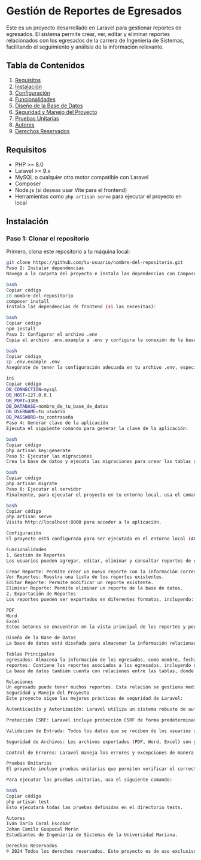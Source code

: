 # Gestión de Reportes de Egresados

Este es un proyecto desarrollado en Laravel para gestionar reportes de egresados. El sistema permite crear, ver, editar y eliminar reportes relacionados con los egresados de la carrera de Ingeniería de Sistemas, facilitando el seguimiento y análisis de la información relevante.

## Tabla de Contenidos

1. [Requisitos](#requisitos)
2. [Instalación](#instalación)
3. [Configuración](#configuración)
4. [Funcionalidades](#funcionalidades)
5. [Diseño de la Base de Datos](#diseño-de-la-base-de-datos)
6. [Seguridad y Manejo del Proyecto](#seguridad-y-manejo-del-proyecto)
7. [Pruebas Unitarias](#pruebas-unitarias)
8. [Autores](#autores)
9. [Derechos Reservados](#derechos-reservados)

## Requisitos

- PHP >= 8.0
- Laravel >= 9.x
- MySQL o cualquier otro motor compatible con Laravel
- Composer
- Node.js (si deseas usar Vite para el frontend)
- Herramientas como `php artisan serve` para ejecutar el proyecto en local

## Instalación

### Paso 1: Clonar el repositorio

Primero, clona este repositorio a tu máquina local:

```bash
git clone https://github.com/tu-usuario/nombre-del-repositorio.git
Paso 2: Instalar dependencias
Navega a la carpeta del proyecto e instala las dependencias con Composer:

bash
Copiar código
cd nombre-del-repositorio
composer install
Instala las dependencias de frontend (si las necesitas):

bash
Copiar código
npm install
Paso 3: Configurar el archivo .env
Copia el archivo .env.example a .env y configura la conexión de la base de datos y otras configuraciones relevantes:

bash
Copiar código
cp .env.example .env
Asegúrate de tener la configuración adecuada en tu archivo .env, especialmente en las siguientes líneas:

ini
Copiar código
DB_CONNECTION=mysql
DB_HOST=127.0.0.1
DB_PORT=3306
DB_DATABASE=nombre_de_tu_base_de_datos
DB_USERNAME=tu_usuario
DB_PASSWORD=tu_contraseña
Paso 4: Generar clave de la aplicación
Ejecuta el siguiente comando para generar la clave de la aplicación:

bash
Copiar código
php artisan key:generate
Paso 5: Ejecutar las migraciones
Crea la base de datos y ejecuta las migraciones para crear las tablas necesarias:

bash
Copiar código
php artisan migrate
Paso 6: Ejecutar el servidor
Finalmente, para ejecutar el proyecto en tu entorno local, usa el comando:

bash
Copiar código
php artisan serve
Visita http://localhost:8000 para acceder a la aplicación.

Configuración
El proyecto está configurado para ser ejecutado en el entorno local (APP_ENV=local). Si necesitas desplegar el proyecto en un entorno de producción, asegúrate de configurar adecuadamente el archivo .env y de seguir las prácticas recomendadas para seguridad.

Funcionalidades
1. Gestión de Reportes
Los usuarios pueden agregar, editar, eliminar y consultar reportes de egresados. Los botones disponibles en la interfaz son:

Crear Reporte: Permite crear un nuevo reporte con la información correspondiente.
Ver Reportes: Muestra una lista de los reportes existentes.
Editar Reporte: Permite modificar un reporte existente.
Eliminar Reporte: Permite eliminar un reporte de la base de datos.
2. Exportación de Reportes
Los reportes pueden ser exportados en diferentes formatos, incluyendo:

PDF
Word
Excel
Estos botones se encuentran en la vista principal de los reportes y permiten exportar la información de manera sencilla y eficiente.

Diseño de la Base de Datos
La base de datos está diseñada para almacenar la información relacionada con los egresados y sus reportes. A continuación se presenta un diseño básico de la base de datos:

Tablas Principales
egresados: Almacena la información de los egresados, como nombre, fecha de egreso, carrera, entre otros.
reportes: Contiene los reportes asociados a los egresados, incluyendo detalles del reporte, fecha de creación y modificación, etc.
La base de datos también cuenta con relaciones entre las tablas, donde un reporte está vinculado a un egresado específico. Las migraciones y seeders están configurados para crear y poblar estas tablas automáticamente.

Relaciones
Un egresado puede tener muchos reportes. Esta relación se gestiona mediante claves foráneas en la base de datos.
Seguridad y Manejo del Proyecto
Este proyecto sigue las mejores prácticas de seguridad de Laravel:

Autenticación y Autorización: Laravel utiliza un sistema robusto de autenticación para garantizar que solo los usuarios autorizados puedan acceder a las funcionalidades del sistema. Asegúrate de que tu archivo .env tenga configuraciones seguras para el manejo de las contraseñas y autenticación.

Protección CSRF: Laravel incluye protección CSRF de forma predeterminada en todos los formularios, lo que ayuda a prevenir ataques de falsificación de solicitudes entre sitios.

Validación de Entrada: Todos los datos que se reciben de los usuarios son validados antes de ser almacenados en la base de datos, lo que ayuda a prevenir inyecciones SQL y otros ataques relacionados.

Seguridad de Archivos: Los archivos exportados (PDF, Word, Excel) son gestionados de manera segura para prevenir la ejecución de código malicioso.

Control de Errores: Laravel maneja los errores y excepciones de manera eficiente, proporcionando mensajes claros para el desarrollo y la producción.

Pruebas Unitarias
El proyecto incluye pruebas unitarias que permiten verificar el correcto funcionamiento de las funcionalidades principales, como la creación, modificación, y eliminación de reportes, así como las funciones de exportación.

Para ejecutar las pruebas unitarias, usa el siguiente comando:

bash
Copiar código
php artisan test
Esto ejecutará todas las pruebas definidas en el directorio tests.

Autores
Iván Darío Coral Escobar
Johan Camilo Guapucal Morán
Estudiantes de Ingeniería de Sistemas de la Universidad Mariana.

Derechos Reservados
© 2024 Todos los derechos reservados. Este proyecto es de uso exclusivo para fines educativos y no debe ser distribuido sin el consentimiento de los autores. Todos los derechos de propiedad intelectual relacionados con este proyecto son propiedad de los autores mencionados.
